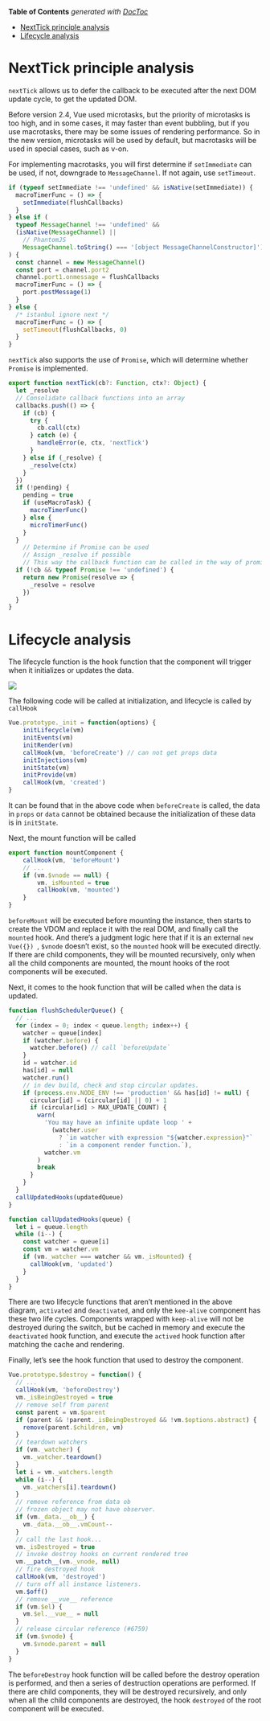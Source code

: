 <!-- START doctoc generated TOC please keep comment here to allow auto update -->
<!-- DON'T EDIT THIS SECTION, INSTEAD RE-RUN doctoc TO UPDATE -->
**Table of Contents**  *generated with [DocToc](https://github.com/thlorenz/doctoc)*

- [NextTick principle analysis](#nexttick-principle-analysis)
- [Lifecycle analysis](#lifecycle-analysis)

<!-- END doctoc generated TOC please keep comment here to allow auto update -->

# NextTick principle analysis

`nextTick` allows us to defer the callback to be executed after the next DOM update cycle, to get the updated DOM.

Before version 2.4, Vue used microtasks, but the priority of microtasks is too high, and in some cases, it may faster than event bubbling, but if you use macrotasks, there may be some issues of rendering performance. So in the new version, microtasks will be used by default, but macrotasks will be used in special cases, such as v-on.

For implementing macrotasks, you will first determine if  `setImmediate` can be used, if not, downgrade to `MessageChannel`. If not again, use `setTimeout`.

```js
if (typeof setImmediate !== 'undefined' && isNative(setImmediate)) {
  macroTimerFunc = () => {
    setImmediate(flushCallbacks)
  }
} else if (
  typeof MessageChannel !== 'undefined' &&
  (isNative(MessageChannel) ||
    // PhantomJS
    MessageChannel.toString() === '[object MessageChannelConstructor]')
) {
  const channel = new MessageChannel()
  const port = channel.port2
  channel.port1.onmessage = flushCallbacks
  macroTimerFunc = () => {
    port.postMessage(1)
  }
} else {
  /* istanbul ignore next */
  macroTimerFunc = () => {
    setTimeout(flushCallbacks, 0)
  }
}
```

`nextTick` also supports the use of `Promise`, which will determine whether `Promise` is implemented.

```js
export function nextTick(cb?: Function, ctx?: Object) {
  let _resolve
  // Consolidate callback functions into an array
  callbacks.push(() => {
    if (cb) {
      try {
        cb.call(ctx)
      } catch (e) {
        handleError(e, ctx, 'nextTick')
      }
    } else if (_resolve) {
      _resolve(ctx)
    }
  })
  if (!pending) {
    pending = true
    if (useMacroTask) {
      macroTimerFunc()
    } else {
      microTimerFunc()
    }
  }
    // Determine if Promise can be used
    // Assign _resolve if possible
    // This way the callback function can be called in the way of promise
  if (!cb && typeof Promise !== 'undefined') {
    return new Promise(resolve => {
      _resolve = resolve
    })
  }
}
```

# Lifecycle analysis

The lifecycle function is the hook function that the component will trigger when it initializes or updates the data.

![](https://user-gold-cdn.xitu.io/2018/7/12/1648d9df78201f07?w=1200&h=3039&f=png&s=50021)

The following code will be called at initialization, and lifecycle is called by `callHook`

```js
Vue.prototype._init = function(options) {
    initLifecycle(vm)
    initEvents(vm)
    initRender(vm)
    callHook(vm, 'beforeCreate') // can not get props data
    initInjections(vm) 
    initState(vm)
    initProvide(vm)
    callHook(vm, 'created')
}
```

It can be found that in the above code when `beforeCreate` is called, the data in `props` or `data` cannot be obtained because the initialization of these data is in `initState`.

Next, the mount function will be called

```js
export function mountComponent {
    callHook(vm, 'beforeMount')
    // ...
    if (vm.$vnode == null) {
        vm._isMounted = true
        callHook(vm, 'mounted')
    }
}
```

`beforeMount` will be executed before mounting the instance, then starts to create the VDOM and replace it with the real DOM, and finally call the `mounted` hook. And there’s a judgment logic here that if it is an external `new Vue({}) `,  `$vnode` doesn’t exist, so the `mounted` hook will be executed directly. If there are child components, they will be mounted recursively,  only when all the child components are mounted, the mount hooks of the root components will be executed. 

Next, it comes to the hook function that will be called when the data is updated.

```js
function flushSchedulerQueue() {
  // ...
  for (index = 0; index < queue.length; index++) {
    watcher = queue[index]
    if (watcher.before) {
      watcher.before() // call `beforeUpdate`
    }
    id = watcher.id
    has[id] = null
    watcher.run()
    // in dev build, check and stop circular updates.
    if (process.env.NODE_ENV !== 'production' && has[id] != null) {
      circular[id] = (circular[id] || 0) + 1
      if (circular[id] > MAX_UPDATE_COUNT) {
        warn(
          'You may have an infinite update loop ' +
            (watcher.user
              ? `in watcher with expression "${watcher.expression}"`
              : `in a component render function.`),
          watcher.vm
        )
        break
      }
    }
  }
  callUpdatedHooks(updatedQueue)
}

function callUpdatedHooks(queue) {
  let i = queue.length
  while (i--) {
    const watcher = queue[i]
    const vm = watcher.vm
    if (vm._watcher === watcher && vm._isMounted) {
      callHook(vm, 'updated')
    }
  }
}
```

There are two lifecycle functions that aren’t mentioned in the above diagram,  `activated` and `deactivated`, and only the `kee-alive` component has these two life cycles. Components wrapped with `keep-alive` will not be destroyed during the switch, but be cached in memory and execute the `deactivated` hook function, and execute the `actived` hook function after matching the cache and rendering.

Finally, let’s see the hook function that used to destroy the component.

```js
Vue.prototype.$destroy = function() {
  // ...
  callHook(vm, 'beforeDestroy')
  vm._isBeingDestroyed = true
  // remove self from parent
  const parent = vm.$parent
  if (parent && !parent._isBeingDestroyed && !vm.$options.abstract) {
    remove(parent.$children, vm)
  }
  // teardown watchers
  if (vm._watcher) {
    vm._watcher.teardown()
  }
  let i = vm._watchers.length
  while (i--) {
    vm._watchers[i].teardown()
  }
  // remove reference from data ob
  // frozen object may not have observer.
  if (vm._data.__ob__) {
    vm._data.__ob__.vmCount--
  }
  // call the last hook...
  vm._isDestroyed = true
  // invoke destroy hooks on current rendered tree
  vm.__patch__(vm._vnode, null)
  // fire destroyed hook
  callHook(vm, 'destroyed')
  // turn off all instance listeners.
  vm.$off()
  // remove __vue__ reference
  if (vm.$el) {
    vm.$el.__vue__ = null
  }
  // release circular reference (#6759)
  if (vm.$vnode) {
    vm.$vnode.parent = null
  }
}
```

The `beforeDestroy` hook function will be called before the destroy operation is performed, and then a series of destruction operations are performed. If there are child components, they will be destroyed recursively, and only when all the child components are destroyed, the hook  `destroyed` of the root component will be executed.

